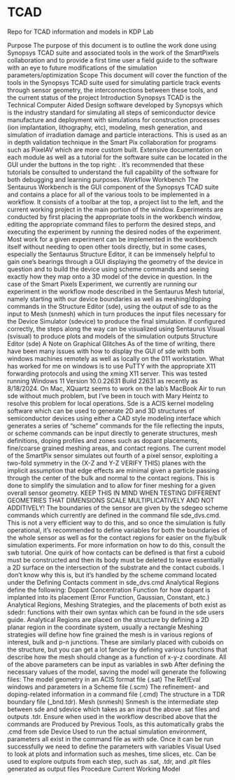 # TCAD
Repo for TCAD information and models in KDP Lab


Purpose
The purpose of this document is to outline the work done using Synopsys TCAD suite and associated tools in the work of the SmartPixels collaboration and to provide a first time user a field guide to the software with an eye to future modifications of the simulation parameters/optimization
Scope
This document will cover the function of the tools in the Synopsys TCAD suite used for simulating particle track events through sensor geometry, the interconnections between these tools, and the current status of the project
Introduction
Synopsys TCAD is the Technical Computer Aided Design software developed by Synopsys which is the industry standard for simulating all steps of semiconductor device manufacture and deployment with simulations for construction processes (ion implantation, lithography, etc), modeling, mesh generation, and simulation of irradiation damage and particle interactions. This is used as an in depth validation technique in the Smart Pix collaboration for programs such as PixelAV which are more custom built. Extensive documentation on each module as well as a tutorial for the software suite can be located in the GUI under the buttons in the top right: . It’s recommended that these tutorials be consulted to understand the full capability of the software for both debugging and learning purposes.
Workflow
Workbench
The Sentaurus Workbench is the GUI component of the Synopsys TCAD suite and contains a place for all of the various tools to be implemented in a workflow. It consists of a toolbar at the top, a project list to the left, and the current working project in the main portion of the window. Experiments are conducted by first placing the appropriate tools in the workbench window, editing the appropriate command files to perform the desired steps, and executing the experiment by running the desired nodes of the experiment. Most work for a given experiment can be implemented in the workbench itself without needing to open other tools directly, but in some cases, especially the Sentaurus Structure Editor, it can be immensely helpful to gain one’s bearings through a GUI displaying the geometry of the device in question and to build the device using scheme commands and seeing exactly how they map onto a 3D model of the device in question.
In the case of the Smart Pixels Experiment, we currently are running our experiment in the workflow mode described in the Sentaurus Mesh tutorial, namely starting with our device boundaries as well as meshing/doping commands in the Structure Editor (sde), using the output of sde to as the input to Mesh (snmesh) which in turn produces the input files necessary for the Device Simulator (sdevice) to produce the final simulation. If configured correctly, the steps along the way can be visualized using Sentaurus Visual (svisual) to produce plots and models of the simulation outputs
Structure Editor (sde)
A Note on Graphical Glitches
As of the time of writing, there have been many issues with how to display the GUI of sde with both windows machines remotely as well as locally on the 011 workstation. What has worked for me on windows is to use PuTTY with the appropriate X11 forwarding protocols and using the xming X11 server. This was tested running Windows 11 Version 10.0.22631 Build 22631 as recently as 8/18/2024. On Mac, XQuartz seems to work on the lab’s MacBook Air to run sde without much problem, but I’ve been in touch with Mary Heintz to resolve this problem for local operations.
Sde is a ACIS kernel modeling software which can be used to generate 2D and 3D structures of semiconductor devices using either a CAD style modeling interface which generates a series of “scheme” commands for the file reflecting the inputs, or scheme commands can be input directly to generate structures, mesh definitions, doping profiles and zones such as dopant placements, fine/coarse grained meshing areas, and contact regions.
The current model of the SmartPix sensor simulates out fourth of a pixel sensor, exploiting a two-fold symmetry in the (X-Z and Y-Z VERIFY THIS) planes with the implicit assumption that edge effects are minimal given a particle passing through the center of the bulk and normal to the contact regions. This is done to simplify the simulation and to allow for finer meshing for a given overall sensor geometry. KEEP THIS IN MIND WHEN TESTING DIFFERENT GEOMETRIES THAT DIMENSIONS SCALE MULTIPLICATIVELY AND NOT ADDITIVELY!
The boundaries of the sensor are given by the sdegeo scheme commands which currently are defined in the command file sde_dvs.cmd. This is not a very efficient way to do this, and so once the simulation is fully operational, it’s recommended to define variables for both the boundaries of the whole sensor as well as for the contact regions for easier on the fly/bulk simulation experiments. For more information on how to do this, consult the swb tutorial. 
One quirk of how contacts can be defined is that first a cuboid must be constructed and then its body must be deleted to leave essentially a 2D surface on the intersection of the substrate and the contact cuboids. I don’t know why this is, but it’s handled by the scheme command located under the Defining Contacts comment in sde_dvs.cmd
Analytical Regions define the following:
Dopant
Concentration
Function for how dopant is implanted into its placement (Error Function, Gaussian, Constant, etc.)
Analytical Regions, Meshing Strategies, and the placements of both exist as sdedr: functions with their own syntax which can be found in the sde users guide.
Analytical Regions are placed on the structure by defining a 2D planar region in the coordinate system, usually a rectangle
Meshing strategies will define how fine grained the mesh is in various regions of interest, bulk and p-n junctions. These are similarly placed with cuboids on the structure, but you can get a lot fancier by defining various functions that describe how the mesh should change as a function of x-y-z coordinate.
All of the above parameters can be input as variables in swb
After defining the necessary values of the model, saving the model will generate the following files:
The model geometry in an ACIS format file (.sat) 
The Ref/Eval windows and parameters in a Scheme file (.scm)
The refinement- and doping-related information in a command file (.cmd)
The structure in a TDR boundary file (_bnd.tdr).
Mesh (snmesh)
Snmesh is the intermediate step between sde and sdevice which takes as an input the above .sat files and outputs .tdr. Ensure when used in the workflow described above that the commands are Produced by Previous Tools, as this automatically grabs the .cmd from sde
Device
Used to run the actual simulation environment, parameters all exist in the command file as with sde. Once it can be run successfully we need to define the parameters with variables
Visual
Used to look at plots and information such as meshes, time slices, etc. Can be used to explore outputs from each step, such as .sat, .tdr, and .plt files generated as output files
Procedure
Current Working Model
